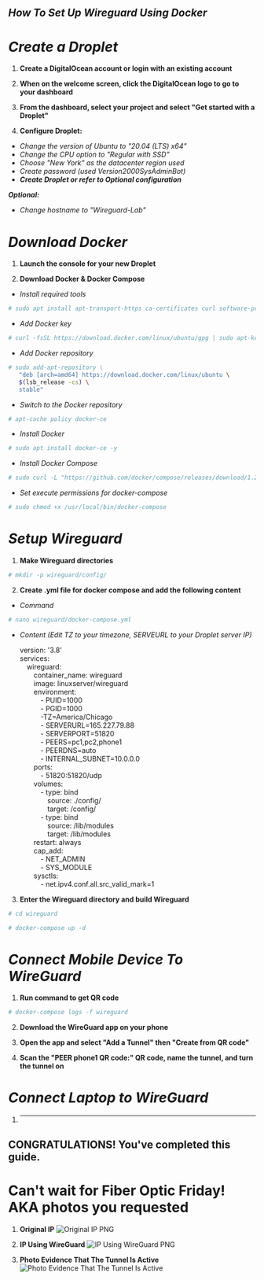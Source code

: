 ## ***How To Set Up Wireguard Using Docker***

# ***Create a Droplet***

1. **Create a DigitalOcean account or login with an existing account**

2. **When on the welcome screen, click the DigitalOcean logo to go to your dashboard**

3. **From the dashboard, select your project and select "Get started with a Droplet"**

4. **Configure Droplet:**
- *Change the version of Ubuntu to "20.04 (LTS) x64"*
- *Change the CPU option to "Regular with SSD"*
- *Choose "New York" as the datacenter region used*
- *Create password (used Version2000SysAdminBot)*
- ***Create Droplet or refer to Optional configuration***

***Optional:*** 
- *Change hostname to "Wireguard-Lab"*

# ***Download Docker***

1. **Launch the console for your new Droplet**

1. **Download Docker & Docker Compose**
- *Install required tools*
```sh
# sudo apt install apt-transport-https ca-certificates curl software-properties-common -y
```
- *Add Docker key*
```sh
# curl -fsSL https://download.docker.com/linux/ubuntu/gpg | sudo apt-key add -
```
- *Add Docker repository*
```sh
# sudo add-apt-repository \
   "deb [arch=amd64] https://download.docker.com/linux/ubuntu \
   $(lsb_release -cs) \
   stable"
```
- *Switch to the Docker repository*
```sh
# apt-cache policy docker-ce
```
- *Install Docker*
```sh
# sudo apt install docker-ce -y
```
- *Install Docker Compose*
```sh
# sudo curl -L "https://github.com/docker/compose/releases/download/1.27.4/docker-compose-$(uname -s)-$(uname -m)" -o /usr/local/bin/docker-compose
```
- *Set execute permissions for docker-compose*
```sh
# sudo chmod +x /usr/local/bin/docker-compose
```

# ***Setup Wireguard***

1. **Make Wireguard directories**
```sh
# mkdir -p wireguard/config/
```
2. **Create .yml file for docker compose and add the following content**
- *Command*
```sh
# nano wireguard/docker-compose.yml
```
- *Content (Edit TZ to your timezone, SERVEURL to your Droplet server IP)*

    version: '3.8'\
    services:\
    &ensp;&ensp;wireguard:\
    &ensp;&ensp;&ensp;&ensp;container_name: wireguard\
    &ensp;&ensp;&ensp;&ensp;image: linuxserver/wireguard\
    &ensp;&ensp;&ensp;&ensp;environment:\
    &ensp;&ensp;&ensp;&ensp;&ensp;&ensp;- PUID=1000\
    &ensp;&ensp;&ensp;&ensp;&ensp;&ensp;- PGID=1000\
    &ensp;&ensp;&ensp;&ensp;&ensp;&ensp;-TZ=America/Chicago\
    &ensp;&ensp;&ensp;&ensp;&ensp;&ensp;- SERVERURL=165.227.79.88\
    &ensp;&ensp;&ensp;&ensp;&ensp;&ensp;- SERVERPORT=51820\
    &ensp;&ensp;&ensp;&ensp;&ensp;&ensp;- PEERS=pc1,pc2,phone1\
    &ensp;&ensp;&ensp;&ensp;&ensp;&ensp;- PEERDNS=auto\
    &ensp;&ensp;&ensp;&ensp;&ensp;&ensp;- INTERNAL_SUBNET=10.0.0.0\
    &ensp;&ensp;&ensp;&ensp;ports:\
    &ensp;&ensp;&ensp;&ensp;&ensp;&ensp;- 51820:51820/udp\
    &ensp;&ensp;&ensp;&ensp;volumes:\
    &ensp;&ensp;&ensp;&ensp;&ensp;&ensp;- type: bind\
    &ensp;&ensp;&ensp;&ensp;&ensp;&ensp;&ensp;&ensp;source: ./config/\
    &ensp;&ensp;&ensp;&ensp;&ensp;&ensp;&ensp;&ensp;target: /config/\
    &ensp;&ensp;&ensp;&ensp;&ensp;&ensp;- type: bind\
    &ensp;&ensp;&ensp;&ensp;&ensp;&ensp;&ensp;&ensp;source: /lib/modules\
    &ensp;&ensp;&ensp;&ensp;&ensp;&ensp;&ensp;&ensp;target: /lib/modules\
    &ensp;&ensp;&ensp;&ensp;restart: always\
    &ensp;&ensp;&ensp;&ensp;cap_add:\
    &ensp;&ensp;&ensp;&ensp;&ensp;&ensp;- NET_ADMIN\
    &ensp;&ensp;&ensp;&ensp;&ensp;&ensp;- SYS_MODULE\
    &ensp;&ensp;&ensp;&ensp;sysctls:\
    &ensp;&ensp;&ensp;&ensp;&ensp;&ensp;- net.ipv4.conf.all.src_valid_mark=1


3. **Enter the Wireguard directory and build Wireguard**

```sh
# cd wireguard

# docker-compose up -d
```

# ***Connect Mobile Device To WireGuard***

1. **Run command to get QR code**
```sh
# docker-compose logs -f wireguard
```

2. **Download the WireGuard app on your phone**

3. **Open the app and select "Add a Tunnel" then "Create from QR code"**

4. **Scan the "PEER phone1 QR code:" QR code, name the tunnel, and turn the tunnel on**

# ***Connect Laptop to WireGuard***

1. ****

## **CONGRATULATIONS! You've completed this guide.**

# **Can't wait for Fiber Optic Friday! AKA photos you requested**

1. **Original IP**
![Original IP PNG](docs/assets/Original.PNG)

2. **IP Using WireGuard**
![IP Using WireGuard PNG](docs/assets/VPN.PNG)

3. **Photo Evidence That The Tunnel Is Active**
![Photo Evidence That The Tunnel Is Active](docs/assets/Evidence.PNG)
